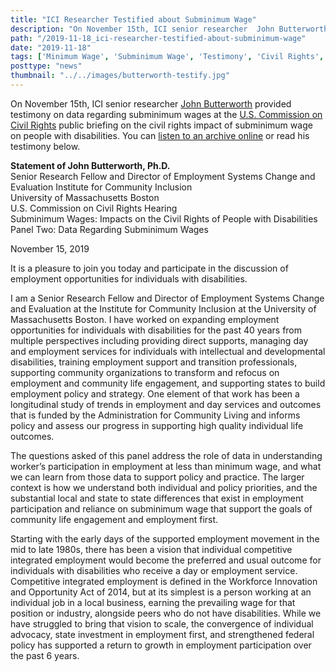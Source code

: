 ```yaml
---
title: "ICI Researcher Testified about Subminimum Wage"
description: "On November 15th, ICI senior researcher  John Butterworth provided testimony on data regarding subminimum wages at the U.S. Commission on Civil Rights public briefing on the civil rights impact of subminimum wage on people with disabilities."
path: "/2019-11-18_ici-researcher-testified-about-subminimum-wage"
date: "2019-11-18"
tags: ['Minimum Wage', 'Subminimum Wage', 'Testimony', 'Civil Rights', 'Community Inclusion']
posttype: "news"
thumbnail: "../../images/butterworth-testify.jpg"
---
```


On November 15th, ICI senior researcher [John Butterworth](https://www.communityinclusion.org/staff.php?staff_id=2) provided testimony on data regarding subminimum wages at the [U.S. Commission on Civil Rights](https://www.usccr.gov/) public briefing on the civil rights impact of subminimum wage on people with disabilities. You can [listen to an archive online](https://docreader.readspeaker.com/docreader/?jsmode=1&cid=btieo&lang=en_us&url=https%3A%2F%2Fwww.usccr.gov%2Fpress%2F2019%2F11-05-Agenda-Subminimum-Wages.pdf&referer=https%3A%2F%2Fwww.usccr.gov%2FArchives%2F&v=Google%20Inc.) or read his testimony below.

**Statement of John Butterworth, Ph.D.**  
Senior Research Fellow and Director of Employment Systems Change and Evaluation Institute for Community Inclusion  
University of Massachusetts Boston  
U.S. Commission on Civil Rights Hearing  
Subminimum Wages: Impacts on the Civil Rights of People with Disabilities
Panel Two: Data Regarding Subminimum Wages  

November 15, 2019

It is a pleasure to join you today and participate in the discussion of employment opportunities for individuals with disabilities.

I am a Senior Research Fellow and Director of Employment Systems Change and Evaluation at the Institute for Community Inclusion at the University of Massachusetts Boston. I have worked on expanding employment opportunities for individuals with disabilities for the past 40 years from multiple perspectives including providing direct supports, managing day and employment services for individuals with intellectual and developmental disabilities, training employment support and transition professionals, supporting community organizations to transform and refocus on employment and community life engagement, and supporting states to build employment policy and strategy. One element of that work has been a longitudinal study of trends in employment and day services and outcomes that is funded by the Administration for Community Living and informs policy and assess our progress in supporting high quality individual life outcomes.

The questions asked of this panel address the role of data in understanding worker’s participation in employment at less than minimum wage, and what we can learn from those data to support policy and practice. The larger context is how we understand both individual and policy priorities, and the substantial local and state to state differences that exist in employment participation and reliance on subminimum wage that support the goals of community life engagement and employment first.

Starting with the early days of the supported employment movement in the mid to late 1980s, there has been a vision that individual competitive integrated employment would become the preferred and usual outcome for individuals with disabilities who receive a day or employment service. Competitive integrated employment is defined in the Workforce Innovation and Opportunity Act of 2014, but at its simplest is a person working at an individual job in a local business, earning the prevailing wage for that position or industry, alongside peers who do not have disabilities. While we have struggled to bring that vision to scale, the convergence of individual advocacy, state investment in employment first, and strengthened federal policy has supported a return to growth in employment participation over the past 6 years.
